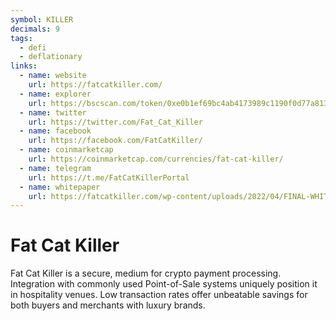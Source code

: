 ```yaml
---
symbol: KILLER
decimals: 9
tags:
  - defi
  - deflationary
links:
  - name: website
    url: https://fatcatkiller.com/
  - name: explorer
    url: https://bscscan.com/token/0xe0b1ef69bc4ab4173989c1190f0d77a813f3b726
  - name: twitter
    url: https://twitter.com/Fat_Cat_Killer
  - name: facebook
    url: https://facebook.com/FatCatKiller/
  - name: coinmarketcap
    url: https://coinmarketcap.com/currencies/fat-cat-killer/
  - name: telegram
    url: https://t.me/FatCatKillerPortal
  - name: whitepaper
    url: https://fatcatkiller.com/wp-content/uploads/2022/04/FINAL-WHITE-PAPER-ENG-2022-04-22.pdf
---
```


# Fat Cat Killer

Fat Cat Killer is a secure, medium for crypto payment processing. Integration with commonly used Point-of-Sale systems uniquely position it in hospitality venues. Low transaction rates offer unbeatable savings for both buyers and merchants with luxury brands.
